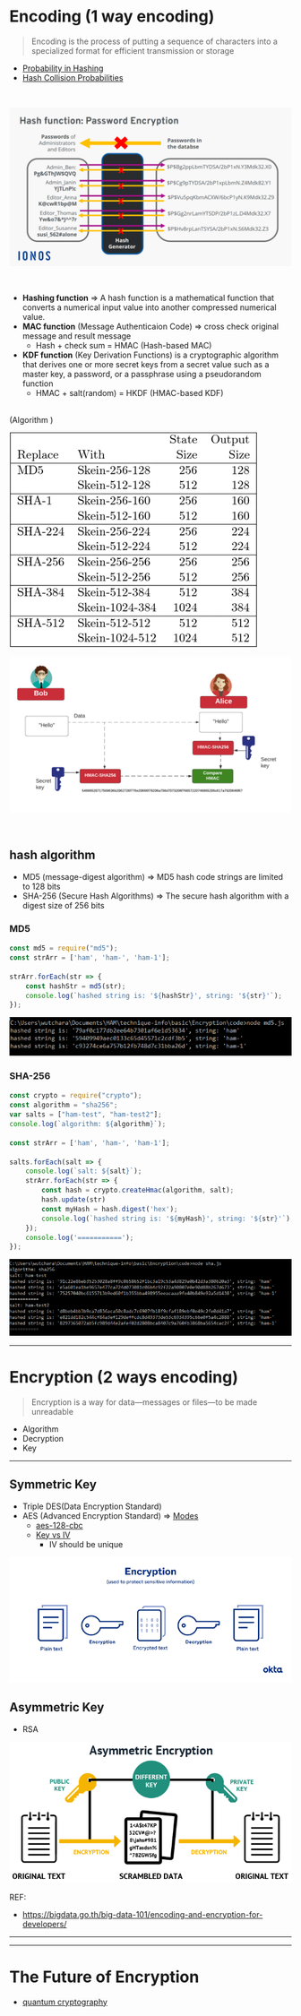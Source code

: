 # Encoding (1 way encoding)
> Encoding is the process of putting a sequence of characters into a specialized format for efficient transmission or storage

- [Probability in Hashing](https://courses.cs.duke.edu/cps102/spring09/Lectures/L-18.pdf)
- [Hash Collision Probabilities](https://preshing.com/20110504/hash-collision-probabilities/)

<br />

![hash-2](./images/hash-2.png)

<br />


- **Hashing function** => A hash function is a mathematical function that converts a numerical input value into another compressed numerical value.
- **MAC function** (Message Authenticaion Code) => cross check original message and result message
  - Hash + check sum = HMAC (Hash-based MAC)
- **KDF function** (Key Derivation Functions) is a cryptographic algorithm that derives one or more secret keys from a secret value such as a master key, a password, or a passphrase using a pseudorandom function
  - HMAC + salt(random) = HKDF (HMAC-based KDF)

<br />
(Algorithm )

![hash-1](./images/hash-1.webp)

![sha256-1](./images/sha256.png)

<br />

## hash algorithm
- MD5 (message-digest algorithm) => MD5 hash code strings are limited to 128 bits
- SHA-256 (Secure Hash Algorithms) => The secure hash algorithm with a digest size of 256 bits

### MD5

```javascript
const md5 = require("md5");
const strArr = ['ham', 'ham-', 'ham-1'];

strArr.forEach(str => {
    const hashStr = md5(str);
    console.log(`hashed string is: '${hashStr}', string: '${str}'`);
});
```
![md5-1](./images/md5.PNG)


### SHA-256

```javascript
const crypto = require("crypto");
const algorithm = "sha256";
var salts = ["ham-test", "ham-test2"];
console.log(`algorithm: ${algorithm}`);

const strArr = ['ham', 'ham-', 'ham-1'];

salts.forEach(salt => {
    console.log(`salt: ${salt}`);
    strArr.forEach(str => {
        const hash = crypto.createHmac(algorithm, salt);
        hash.update(str)
        const myHash = hash.digest('hex');
        console.log(`hashed string is: '${myHash}', string: '${str}'`);
    });
    console.log('===========');
});
```

![sha-256-1](./images/sha256-1.PNG)

---


# Encryption (2 ways encoding)

> Encryption is a way for data—messages or files—to be made unreadable

- Algorithm
- Decryption
- Key

---

## Symmetric Key

- Triple DES(Data Encryption Standard)
- AES (Advanced Encryption Standard) => [Modes](https://www.highgo.ca/2019/08/08/the-difference-in-five-modes-in-the-aes-encryption-algorithm/)
  - [aes-128-cbc](https://stackoverflow.com/questions/33121619/is-there-any-difference-between-aes-128-cbc-and-aes-128-encryption) 
  - [Key vs IV](https://stackoverflow.com/questions/9049789/aes-encryption-key-versus-iv)
    - IV should be unique

![sym-1](./images/encription.png)


## Asymmetric Key

- RSA

![asym-1](./images/asymmetric.png)

REF:
- https://bigdata.go.th/big-data-101/encoding-and-encryption-for-developers/

---
---

# The Future of Encryption
- [quantum cryptography](https://www.nist.gov/blogs/taking-measure/post-quantum-cryptography-qa-nists-matt-scholl)

